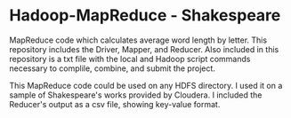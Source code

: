 # Hadoop-MapReduce - Shakespeare

MapReduce code which calculates average word length by letter. This repository includes the Driver, Mapper, and Reducer. Also included in this repository is a txt file with the local and Hadoop script commands necessary to complile, combine, and submit the project.

This MapReduce code could be used on any HDFS directory. I used it on a sample of Shakespeare's works provided by Cloudera. I included the Reducer's output as a csv file, showing key-value format. 
